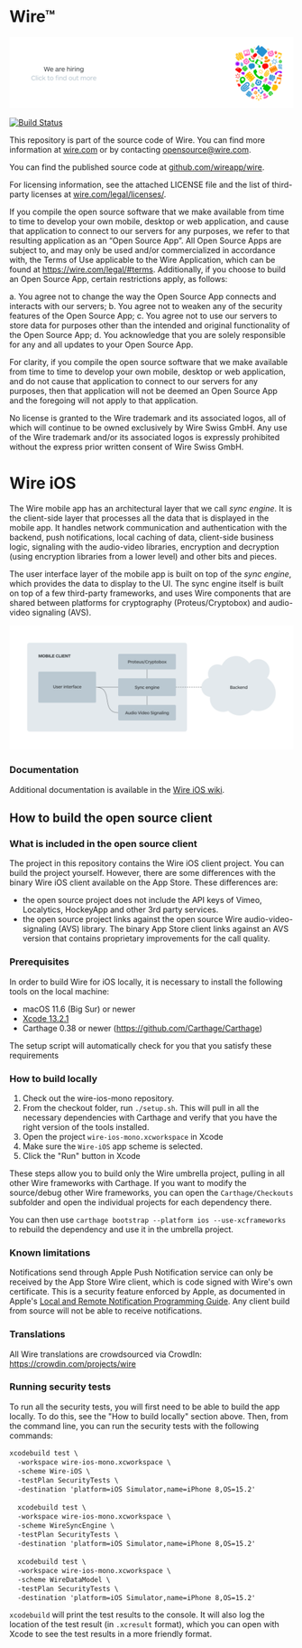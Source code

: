 # Wire™

[![Wire logo](https://github.com/wireapp/wire/blob/master/assets/header-small.png?raw=true)](https://wire.com/jobs/)

[![Build Status](https://dev.azure.com/wireswiss/Wire%20iOS/_apis/build/status/wire-ios)](https://dev.azure.com/wireswiss/Wire%20iOS/_build/latest?definitionId=32)

This repository is part of the source code of Wire. You can find more information at [wire.com](https://wire.com) or by contacting opensource@wire.com.

You can find the published source code at [github.com/wireapp/wire](https://github.com/wireapp/wire).

For licensing information, see the attached LICENSE file and the list of third-party licenses at [wire.com/legal/licenses/](https://wire.com/legal/licenses/).

If you compile the open source software that we make available from time to time to develop your own mobile, desktop or web application, and cause that application to connect to our servers for any purposes, we refer to that resulting application as an “Open Source App”.  All Open Source Apps are subject to, and may only be used and/or commercialized in accordance with, the Terms of Use applicable to the Wire Application, which can be found at https://wire.com/legal/#terms.  Additionally, if you choose to build an Open Source App, certain restrictions apply, as follows:

a. You agree not to change the way the Open Source App connects and interacts with our servers; b. You agree not to weaken any of the security features of the Open Source App; c. You agree not to use our servers to store data for purposes other than the intended and original functionality of the Open Source App; d. You acknowledge that you are solely responsible for any and all updates to your Open Source App.

For clarity, if you compile the open source software that we make available from time to time to develop your own mobile, desktop or web application, and do not cause that application to connect to our servers for any purposes, then that application will not be deemed an Open Source App and the foregoing will not apply to that application.

No license is granted to the Wire trademark and its associated logos, all of which will continue to be owned exclusively by Wire Swiss GmbH. Any use of the Wire trademark and/or its associated logos is expressly prohibited without the express prior written consent of Wire Swiss GmbH.


# Wire iOS

The Wire mobile app has an architectural layer that we call *sync engine*. It is the client-side layer that processes all the data that is displayed in the mobile app. It handles network communication and authentication with the backend, push notifications, local caching of data, client-side business logic, signaling with the audio-video libraries, encryption and decryption (using encryption libraries from a lower level) and other bits and pieces.

The user interface layer of the mobile app is built on top of the *sync engine*, which provides the data to display to the UI.
The sync engine itself is built on top of a few third-party frameworks, and uses Wire components that are shared between platforms for cryptography (Proteus/Cryptobox) and audio-video signaling (AVS).

![Mobile app architecture](https://github.com/wireapp/wire/blob/master/assets/mobile-architecture.png?raw=true)

### Documentation
Additional documentation is available in the [Wire iOS wiki](https://github.com/wireapp/wire-ios/wiki).

## How to build the open source client

### What is included in the open source client

The project in this repository contains the Wire iOS client project. You can build the project yourself. However, there are some differences with the binary Wire iOS client available on the App Store.
These differences are:
- the open source project does not include the API keys of Vimeo, Localytics, HockeyApp and other 3rd party services.
- the open source project links against the open source Wire audio-video-signaling (AVS) library. The binary App Store client links against an AVS version that contains proprietary improvements for the call quality.

### Prerequisites
In order to build Wire for iOS locally, it is necessary to install the following tools on the local machine:

- macOS 11.6 (Big Sur) or newer
- [Xcode 13.2.1](https://xcodereleases.com)
- Carthage 0.38 or newer (https://github.com/Carthage/Carthage)

The setup script will automatically check for you that you satisfy these requirements

### How to build locally
1. Check out the wire-ios-mono repository.
2. From the checkout folder, run `./setup.sh`. This will pull in all the necessary dependencies with Carthage and verify that you have the right version of the tools installed.
3. Open the project `wire-ios-mono.xcworkspace` in Xcode
4. Make sure the `Wire-iOS` app scheme is selected.
4. Click the "Run" button in Xcode

These steps allow you to build only the Wire umbrella project, pulling in all other Wire frameworks with Carthage. If you want to modify the source/debug other Wire frameworks, you can open the `Carthage/Checkouts` subfolder and open the individual projects for each dependency there.

You can then use `carthage bootstrap --platform ios --use-xcframeworks` to rebuild the dependency and use it in the umbrella project.

### Known limitations

Notifications send through Apple Push Notification service can only be received by the App Store Wire client, which is code signed with Wire's own certificate. This is a security feature enforced by Apple, as documented in Apple's [Local and Remote Notification Programming Guide](https://developer.apple.com/library/content/documentation/NetworkingInternet/Conceptual/RemoteNotificationsPG/). Any client build from source will not be able to receive notifications.

### Translations

All Wire translations are crowdsourced via CrowdIn: https://crowdin.com/projects/wire

### Running security tests

To run all the security tests, you will first need to be able to build the app locally. To do this, see the "How to build locally" section above. 
Then, from the command line, you can run the security tests with the following commands:

```
xcodebuild test \
  -workspace wire-ios-mono.xcworkspace \
  -scheme Wire-iOS \
  -testPlan SecurityTests \
  -destination 'platform=iOS Simulator,name=iPhone 8,OS=15.2'

  xcodebuild test \
  -workspace wire-ios-mono.xcworkspace \
  -scheme WireSyncEngine \
  -testPlan SecurityTests \
  -destination 'platform=iOS Simulator,name=iPhone 8,OS=15.2'

  xcodebuild test \
  -workspace wire-ios-mono.xcworkspace \
  -scheme WireDataModel \
  -testPlan SecurityTests \
  -destination 'platform=iOS Simulator,name=iPhone 8,OS=15.2'
```

`xcodebuild` will print the test results to the console. It will also log the location of the test result (in `.xcresult` format), which you can open
with Xcode to see the test results in a more friendly format.